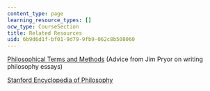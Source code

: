 ```yaml
---
content_type: page
learning_resource_types: []
ocw_type: CourseSection
title: Related Resources
uid: 6b9d6d1f-bf01-9d79-9fb9-062c8b508060
---
```


[Philosophical Terms and Methods](http://www.jimpryor.net/teaching/vocab/argument.html) (Advice from Jim Pryor on writing philosophy essays)

[Stanford Encyclopedia of Philosophy](http://plato.stanford.edu/)